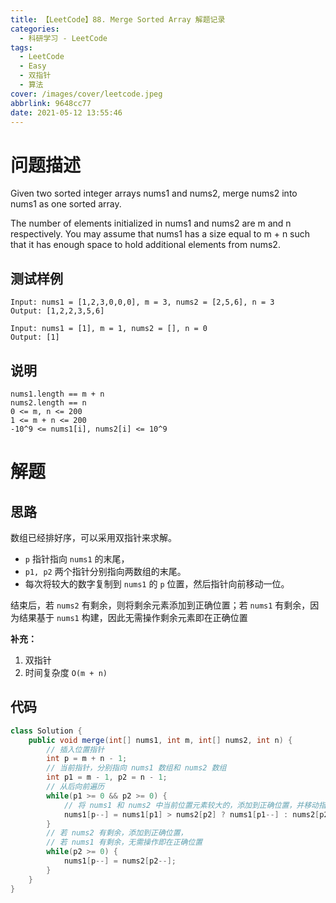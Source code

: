 ```yaml
---
title: 【LeetCode】88. Merge Sorted Array 解题记录
categories:
  - 科研学习 - LeetCode
tags:
  - LeetCode
  - Easy
  - 双指针
  - 算法
cover: /images/cover/leetcode.jpeg
abbrlink: 9648cc77
date: 2021-05-12 13:55:46
---
```


# 问题描述

Given two sorted integer arrays nums1 and nums2, merge nums2 into nums1 as one sorted array.

The number of elements initialized in nums1 and nums2 are m and n respectively. You may assume that nums1 has a size equal to m + n such that it has enough space to hold additional elements from nums2.

## 测试样例

```
Input: nums1 = [1,2,3,0,0,0], m = 3, nums2 = [2,5,6], n = 3
Output: [1,2,2,3,5,6]
```

```
Input: nums1 = [1], m = 1, nums2 = [], n = 0
Output: [1]
```

## 说明

```
nums1.length == m + n
nums2.length == n
0 <= m, n <= 200
1 <= m + n <= 200
-10^9 <= nums1[i], nums2[i] <= 10^9
```

# 解题

## 思路

数组已经排好序，可以采用双指针来求解。

- `p` 指针指向 `nums1` 的末尾，
- `p1, p2` 两个指针分别指向两数组的末尾。
- 每次将较大的数字复制到 `nums1` 的 `p` 位置，然后指针向前移动一位。

结束后，若 `nums2` 有剩余，则将剩余元素添加到正确位置；若 `nums1` 有剩余，因为结果基于 `nums1` 构建，因此无需操作剩余元素即在正确位置

**补充：**

1. 双指针
1. 时间复杂度 `O(m + n)`

## 代码

```java
class Solution {
    public void merge(int[] nums1, int m, int[] nums2, int n) {
        // 插入位置指针
        int p = m + n - 1;        
        // 当前指针，分别指向 nums1 数组和 nums2 数组
        int p1 = m - 1, p2 = n - 1;
        // 从后向前遍历
        while(p1 >= 0 && p2 >= 0) {
            // 将 nums1 和 nums2 中当前位置元素较大的，添加到正确位置，并移动指针
            nums1[p--] = nums1[p1] > nums2[p2] ? nums1[p1--] : nums2[p2--];
        }
        // 若 nums2 有剩余，添加到正确位置，
        // 若 nums1 有剩余，无需操作即在正确位置
        while(p2 >= 0) {
            nums1[p--] = nums2[p2--];
        }
    }
}
```
